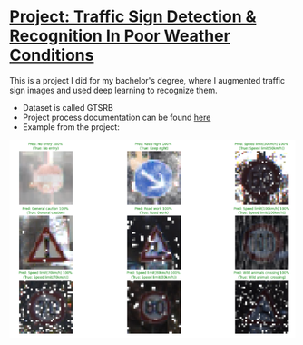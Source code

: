 # [Project: Traffic Sign Detection & Recognition In Poor Weather Conditions](https://github.com/barankucukdeveci/signdetection/)

This is a project I did for my bachelor's degree, where I augmented traffic sign images and used deep learning to recognize them.

* Dataset is called GTSRB
* Project process documentation can be found [here](https://github.com/barankucukdeveci/signdetection/blob/main/Final.docx)
* Example from the project:

![example](https://raw.githubusercontent.com/barankucukdeveci/signdetection/main/images/recognition.png?raw=true)
